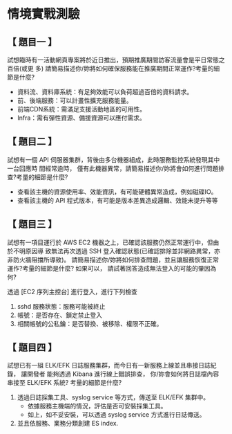 # 情境實戰測驗


##  【 題目一 】
試想臨時有一活動網頁專案將於近日推出，預期推廣期間訪客流量會是平日常態之百倍(或更 多)
請簡易描述你/妳將如何確保服務能在推廣期間正常運作?考量的細節是什麼?

* 資料流、資料庫系統：有足夠效能可以負荷超過百倍的資料請求。
* 前、後端服務：可以計畫性擴充服務能量。
* 前端CDN系統：需滿足支援活動地區的可用性。
* Infra：需有彈性資源、備援資源可以應付需求。



##  【 題目二 】
試想有一個 API 伺服器集群，背後由多台機器組成，此時服務監控系統發現其中一台回應時 間經常逾時，
僅有此機器異常，請簡易描述你/妳將會如何進行問題排查?考量的細節是什麼?

* 查看該主機的資源使用率、效能資訊，有可能硬體異常造成，例如磁碟IO。
* 查看該主機的 API 程式版本，有可能是版本差異造成邏輯、效能未提升等等



##  【 題目三 】
試想有一項目運行於 AWS EC2 機器之上，已確認該服務仍然正常運行中，但由於不明原因導 
致無法再次透過 SSH 登入確認狀態(已確認排除並非網路異常，亦非防火牆阻擋所導致)。 
請簡易描述你/妳將如何排查問題，並且讓服務恢復正常運作?考量的細節是什麼?
如果可以， 請試著回答造成無法登入的可能的肇因為何?

透過 [EC2 序列主控台] 進行登入，進行下列檢查
1. sshd 服務狀態：服務可能被終止
2. 帳號：是否存在、鎖定禁止登入
3. 相關帳號的公私鑰：是否替換、被移除、權限不正確。



##  【 題目四 】
試想已有一組 ELK/EFK 日誌服務集群，而今日有一新服務上線並且串接日誌紀錄，
讓開發者 能夠透過 Kibana 進行線上錯誤排查，
你/妳會如何將日誌檔內容串接至 ELK/EFK 系統? 考量的細節是什麼?

1. 透過日誌採集工具、syslog service 等方式，傳送至 ELK/EFK 集群中。
    *   依據服務主機端的情況，評估是否可安裝採集工具。
    *   如上，如不妥安裝，可以透過 syslog service 方式進行日誌傳送。
2. 並且依服務、業務分類創建 ES index.

